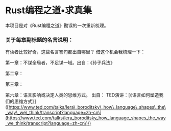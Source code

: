 # Rust编程之道•求真集

本项目是对《Rust编程之道》勘误的一次重新梳理。

### 关于每章副标题的名言说明：

有读者比较好奇，这些名言警句都出自哪里？ 借这个机会我梳理一下：

第一章：不谋全局者，不足谋一域。出自：《孙子兵法》

第二章：

第三章：

第六章：语言影响或决定人类的思维方式。 出自： TED演讲：\[《语言如何塑造我们的思维方式》\]\([https://www.ted.com/talks/lera\_boroditsky\_how\_language\_shapes\_the\_way\_we\_think/transcript?language=zh-cn\](https://www.ted.com/talks/lera_boroditsky_how_language_shapes_the_way_we_think/transcript?language=zh-cn\)\)

